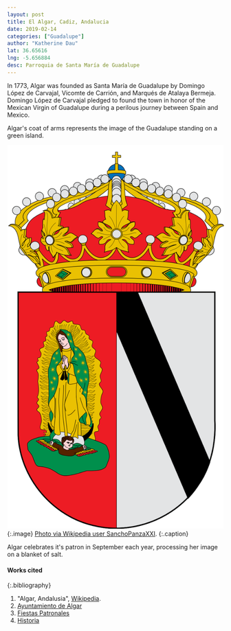 ```yaml
---
layout: post
title: El Algar, Cadiz, Andalucia
date: 2019-02-14
categories: ["Guadalupe"]
author: "Katherine Dau"
lat: 36.65616
lng: -5.656884
desc: Parroquia de Santa María de Guadalupe
---
```

In 1773, Algar was founded as Santa María de Guadalupe by Domingo López de Carvajal, Vicomte de Carrión, and Marqués de Atalaya Bermeja. Domingo López de Carvajal pledged to found the town in honor of the Mexican Virgin of Guadalupe during a perilous journey between Spain and Mexico.

Algar's coat of arms represents the image of the Guadalupe standing on a green island.


![The Coat of Arms of Algar](images/algar-crest-guad.png)
   {:.image}
[Photo via Wikipedia user SanchoPanzaXXI](https://en.wikipedia.org/wiki/Algar,_Andalusia).
   {:.caption}

Algar celebrates it's patron in September each year, processing her image on a blanket of salt.

#### Works cited

{:.bibliography}
1. "Algar, Andalusia", [Wikipedia](https://en.wikipedia.org/wiki/Algar,_Andalusia).
2. [Ayuntamiento de Algar](https://www.algar.es/)
3. [Fiestas Patronales](https://www.algar.es/ocio/fiestas-patronales)
4. [Historia](https://www.algar.es/turismo/historia)
